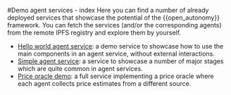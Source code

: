 #Demo agent services - index
Here you can find a number of already deployed services that showcase the potential
of the {{open_autonomy}} framework. You can fetch the  services (and/or 
the corresponding agents) from the remote IPFS registry and explore them by yourself.

- [Hello world agent service](hello_world_demo.md): a demo service to showcase
  how to use the main components in an agent service,  without external interactions.
- [Simple agent service](simple_abci.md): a service to showcase a number of major
  stages which are quite common in agent services.
- [Price oracle demo](price_oracle_intro.md): a full service implementing a
  price oracle where each agent collects price estimates from a different source.
  